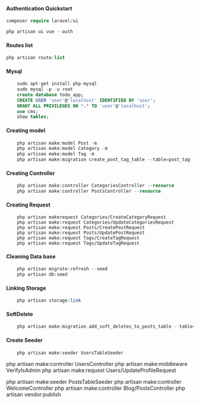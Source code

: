 #### Authentication Quickstart

```php
composer require laravel/ui

php artisan ui vue --auth

```

#### Routes list

```php
php artisan route:list
```

#### Mysql

```sql
    sudo apt-get install php-mysql
    sudo mysql -p -u root
    create database todo_app;
    CREATE USER 'user'@'localhost' IDENTIFIED BY 'user';
    GRANT ALL PRIVILEGES ON *.* TO 'user'@'localhost';
    use cms;
    show tables;
```

#### Creating model

```php
    php artisan make:model Post -m
    php artisan make:model Category -m
    php artisan make:model Tag -m
    php artisan make:migration create_post_tag_table --table=post_tag
```

#### Creating Controller

```php
    php artisan make:controller CategoriesController --resource
    php artisan make:controller PostsController --resource

```

#### Creating Request

```
    php artisan makerequest Categories/CreateCategoryRequest
    php artisan make:request Categories/UpdateCategoriesRequest
    php artisan make:request Posts/CreatePostRequest
    php artisan make:request Posts/UpdatePostRequest
    php artisan make:request Tags/CreateTagRequest
    php artisan make:request Tags/UpdateTagRequest

```

#### Cleaning Data base

```php
    php artisan migrate:refresh --seed
    php artisan db:seed
```

#### Linking Storage

```php
    php artisan storage:link
```

#### SoftDelete

```php
    php artisan make:migration add_soft_deletes_to_posts_table --table=posts
```

#### Create Seeder

```php
    php artisan make:seeder UsersTableSeeder
```

php artisan make:controller UsersController
php artisan make:middleware VerifyIsAdmin
php artisan make:request Users/UpdateProfileRequest

php artisan make:seeder PostsTableSeeder
php artisan make:controller WelcomeController
php artisan make:controller Blog/PostsController
php artisan vendor:publish
